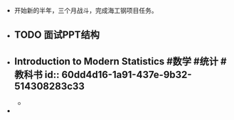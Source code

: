 - 开始新的半年，三个月战斗，完成海工钢项目任务。
- TODO 面试PPT结构
	-
- Introduction to Modern Statistics #数学 #统计 #教科书
  id:: 60dd4d16-1a91-437e-9b32-514308283c33
	-
	-
-